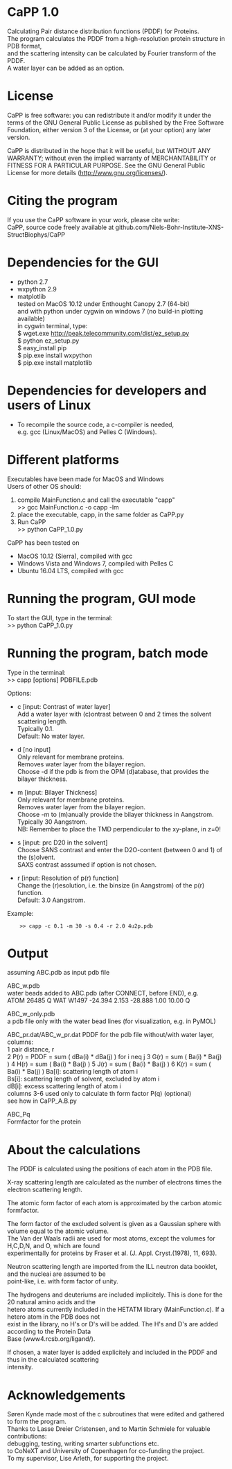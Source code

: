 # CaPP 1.0
Calculating Pair distance distribution functions (PDDF) for Proteins.  
The program calculates the PDDF from a high-resolution protein structure in PDB format,  
and the scattering intensity can be calculated by Fourier transform of the PDDF.  
A water layer can be added as an option. 

# License
CaPP is free software: you can redistribute it and/or modify it under the terms of the GNU General Public License as published by the Free Software Foundation, either version 3 of the License, or (at your option) any later version.          
                                                                     
CaPP is distributed in the hope that it will be useful, but WITHOUT ANY WARRANTY; without even the implied warranty of MERCHANTABILITY or FITNESS FOR A PARTICULAR PURPOSE.  See the GNU General Public License for more details (http://www.gnu.org/licenses/).  
                                                                     
# Citing the program  
If you use the CaPP software in your work, please cite write:                                    
CaPP, source code freely available at github.com/Niels-Bohr-Institute-XNS-StructBiophys/CaPP                                                  

# Dependencies for the GUI  
- python 2.7  
- wxpython 2.9
- matplotlib  
tested on MacOS 10.12 under Enthought Canopy 2.7 (64-bit)   
and with python under cygwin on windows 7 (no build-in plotting available)  
in cygwin terminal, type:  
$ wget.exe http://peak.telecommunity.com/dist/ez_setup.py  
$ python ez_setup.py  
$ easy_install pip  
$ pip.exe install wxpython  
$ pip.exe install matplotlib  

# Dependencies for developers and users of Linux
- To recompile the source code, a c-compiler is needed,  
e.g. gcc (Linux/MacOS) and Pelles C (Windows).  

# Different platforms  
Executables have been made for MacOS and Windows  
Users of other OS should:  
1) compile MainFunction.c and call the executable "capp"  
        >> gcc MainFunction.c -o capp  -lm
2) place the executable, capp, in the same folder as CaPP.py  
3) Run CaPP  
        >> python CaPP_1.0.py  

CaPP has been tested on  
- MacOS 10.12 (Sierra), compiled with gcc
- Windows Vista and Windows 7, compiled with Pelles C  
- Ubuntu 16.04 LTS, compiled with gcc  

# Running the program, GUI mode
To start the GUI, type in the terminal:  
        >> python CaPP_1.0.py  

# Running the program, batch mode
Type in the terminal:  
        >> capp [options] PDBFILE.pdb  
  
Options:  
  
- c [input: Contrast of water layer]  
Add a water layer with (c)ontrast between 0 and 2 times the solvent scattering length.  
Typically 0.1.  
Default: No water layer. 
  
- d [no input]  
Only relevant for membrane proteins.  
Removes water layer from the bilayer region.  
Choose -d if the pdb is from the OPM (d)atabase, that provides the bilayer thickness.  
  
- m [input: Bilayer Thickness]  
Only relevant for membrane proteins.  
Removes water layer from the bilayer region.  
Choose -m to (m)anually provide the bilayer thickness in Aangstrom.  
Typically 30 Aangstrom.  
NB: Remember to place the TMD perpendicular to the xy-plane, in z=0!
  
- s [input: prc D20 in the solvent]  
Choose SANS contrast and enter the D2O-content (between 0 and 1) of the (s)olvent.  
SAXS contrast asssumed if option is not chosen.  
  
- r [input: Resolution of p(r) function]  
Change the (r)esolution, i.e. the binsize (in Aangstrom) of the p(r) function.  
Default: 3.0 Aangstrom. 

Example:  

        >> capp -c 0.1 -m 30 -s 0.4 -r 2.0 4u2p.pdb  

# Output
assuming ABC.pdb as input pdb file  

ABC_w.pdb  
    water beads added to ABC.pdb (after CONNECT, before END), e.g.  
    ATOM  26485  Q   WAT W1497     -24.394   2.153 -28.888  1.00 10.00           Q  
    
ABC_w_only.pdb  
    a pdb file only with the water bead lines (for visualization, e.g. in PyMOL)  

ABC_pr.dat/ABC_w_pr.dat
    PDDF for the pdb file without/with water layer, columns:  
        1 pair distance, r  
        2 P(r)  = PDDF = sum ( dBa(i) * dBa(j) ) for i neq j 
        3 G(r)  = sum ( Ba(i) * Ba(j) ) 
        4 H(r)  = sum ( Ba(i) * Ba(j) ) 
        5 J(r)  = sum ( Ba(i) * Ba(j) ) 
        6 K(r)  = sum ( Ba(i) * Ba(j) ) 
    Ba[i]: scattering length of atom i  
    Bs[i]: scattering length of solvent, excluded by atom i  
    dB[i]: excess scattering length of atom i  
    columns 3-6 used only to calculate th form factor P(q) (optional)  
    see how in CaPP_A.B.py  

ABC_Pq  
    Formfactor for the protein  

# About the calculations
The PDDF is calculated using the positions of each atom in the PDB file.  

X-ray scattering length are calculated as the number of electrons times the electron scattering length. 

The atomic form factor of each atom is approximated by the carbon atomic formfactor. 

The form factor of the excluded solvent is given as a Gaussian sphere with volume equal to the atomic volume.  
The Van der Waals radii are used for most atoms, except the volumes for H,C,D,N, and O, which are found  
experimentally for proteins by Fraser et al. (J. Appl. Cryst.(1978), 11, 693).  

Neutron scattering length are imported from the ILL neutron data booklet, and the nucleai are assumed to be  
point-like, i.e. with form factor of unity.  

The hydrogens and deuteriums are included implicitely. This is done for the 20 natural amino acids and the  
hetero atoms currently included in the HETATM library (MainFunction.c). If a hetero atom in the PDB does not  
exist in the library, no H's or D's will be added. The H's and D's are added according to the Protein Data  
Base (www4.rcsb.org/ligand/).  

If chosen, a water layer is added explicitely and included in the PDDF and thus in the calculated scattering  
intensity.  

# Acknowledgements
Søren Kynde made most of the c subroutines that were edited and gathered to form the program.  
Thanks to Lasse Dreier Cristensen, and to Martin Schmiele for valuable contributions:  
debugging, testing, writing smarter subfunctions etc.  
to CoNeXT and University of Copenhagen for co-funding the project.   
To my supervisor, Lise Arleth, for supporting the project.  
